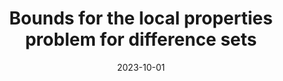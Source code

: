 ---
topic: Combinatorics
title: Bounds for the local properties problem for difference sets
date: 2023-10-01
pub:
coauthors:
arxiv: 2310.13999
slides: jmm-fin.pdf
poster:
blog:
video:
---